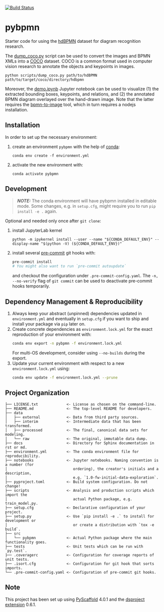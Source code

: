 [![Build Status](https://travis-ci.org/dwslab/pybpmn.svg?branch=main)](https://travis-ci.org/dwslab/pybpmn)

# pybpmn

Starter code for using the [hdBPMN] dataset for diagram recognition research.

The [dump_coco.py](./scripts/dump_coco.py) script can be used to convert the images and BPMN XMLs into a [COCO] dataset.
COCO is a common format used in computer vision research to annotate the objects and keypoints in images.
```shell
python scripts/dump_coco.py path/to/hdBPMN path/to/target/coco/directory/hdbpmn
```

Moreover, the [demo.ipynb](./notebooks/demo.ipynb) Jupyter notebook can be used to visualize
(1) the extracted bounding boxes, keypoints, and relations,
and (2) the annotated BPMN diagram overlayed over the hand-drawn image.
Note that the latter requires the [bpmn-to-image] tool, which in turn requires a nodejs installation.

## Installation

In order to set up the necessary environment:

1. create an environment `pybpmn` with the help of [conda]:
   ```
   conda env create -f environment.yml
   ```
2. activate the new environment with:
   ```
   conda activate pybpmn
   ```

## Development

> **_NOTE:_**  The conda environment will have pybpmn installed in editable mode.
> Some changes, e.g. in `setup.cfg`, might require you to run `pip install -e .` again.


Optional and needed only once after `git clone`:

1. install JupyterLab kernel
   ```
   python -m ipykernel install --user --name "${CONDA_DEFAULT_ENV}" --display-name "$(python -V) (${CONDA_DEFAULT_ENV})"
   ```

2. install several [pre-commit] git hooks with:
   ```bash
   pre-commit install
   # You might also want to run `pre-commit autoupdate`
   ```
   and checkout the configuration under `.pre-commit-config.yaml`.
   The `-n, --no-verify` flag of `git commit` can be used to deactivate pre-commit hooks temporarily.

## Dependency Management & Reproducibility

1. Always keep your abstract (unpinned) dependencies updated in `environment.yml` and eventually
   in `setup.cfg` if you want to ship and install your package via `pip` later on.
2. Create concrete dependencies as `environment.lock.yml` for the exact reproduction of your
   environment with:
   ```bash
   conda env export -n pybpmn -f environment.lock.yml
   ```
   For multi-OS development, consider using `--no-builds` during the export.
3. Update your current environment with respect to a new `environment.lock.yml` using:
   ```bash
   conda env update -f environment.lock.yml --prune
   ```
## Project Organization

```
├── LICENSE.txt             <- License as chosen on the command-line.
├── README.md               <- The top-level README for developers.
├── data
│   ├── external            <- Data from third party sources.
│   ├── interim             <- Intermediate data that has been transformed.
│   ├── processed           <- The final, canonical data sets for modeling.
│   └── raw                 <- The original, immutable data dump.
├── docs                    <- Directory for Sphinx documentation in rst or md.
├── environment.yml         <- The conda environment file for reproducibility.
├── notebooks               <- Jupyter notebooks. Naming convention is a number (for
│                              ordering), the creator's initials and a description,
│                              e.g. `1.0-fw-initial-data-exploration`.
├── pyproject.toml          <- Build system configuration. Do not change!
├── scripts                 <- Analysis and production scripts which import the
│                              actual Python package, e.g. train_model.py.
├── setup.cfg               <- Declarative configuration of your project.
├── setup.py                <- Use `pip install -e .` to install for development or
│                              or create a distribution with `tox -e build`.
├── src
│   └── pybpmn              <- Actual Python package where the main functionality goes.
├── tests                   <- Unit tests which can be run with `py.test`.
├── .coveragerc             <- Configuration for coverage reports of unit tests.
├── .isort.cfg              <- Configuration for git hook that sorts imports.
└── .pre-commit-config.yaml <- Configuration of pre-commit git hooks.
```

<!-- pyscaffold-notes -->

## Note

This project has been set up using [PyScaffold] 4.0.1 and the [dsproject extension] 0.6.1.

[conda]: https://docs.conda.io/
[pre-commit]: https://pre-commit.com/
[Jupyter]: https://jupyter.org/
[nbstripout]: https://github.com/kynan/nbstripout
[Google style]: http://google.github.io/styleguide/pyguide.html#38-comments-and-docstrings
[PyScaffold]: https://pyscaffold.org/
[dsproject extension]: https://github.com/pyscaffold/pyscaffoldext-dsproject
[bpmn-to-image]: https://github.com/bpmn-io/bpmn-to-image
[COCO]: https://cocodataset.org/#format-data
[hdBPMN]: https://github.com/dwslab/hdBPMN
